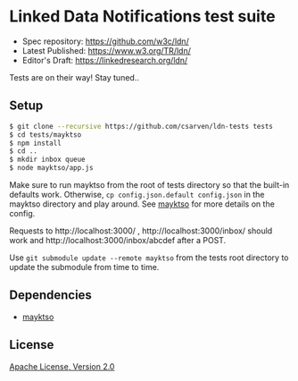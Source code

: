 # Linked Data Notifications test suite

* Spec repository: https://github.com/w3c/ldn/
* Latest Published: https://www.w3.org/TR/ldn/
* Editor's Draft: https://linkedresearch.org/ldn/

Tests are on their way! Stay tuned..

## Setup
```bash
$ git clone --recursive https://github.com/csarven/ldn-tests tests
$ cd tests/mayktso
$ npm install
$ cd ..
$ mkdir inbox queue
$ node mayktso/app.js
```

Make sure to run mayktso from the root of tests directory so that the built-in
defaults work. Otherwise, `cp config.json.default config.json` in the mayktso
directory and play around. See [mayktso](https://github.com/csarven/mayktso) for
more details on the config.

Requests to http://localhost:3000/ , http://localhost:3000/inbox/ should work
and http://localhost:3000/inbox/abcdef after a POST.

Use `git submodule update --remote mayktso` from the tests root directory to
update the submodule from time to time.


## Dependencies
* [mayktso](https://github.com/csarven/mayktso)

## License
[Apache License, Version 2.0](http://www.apache.org/licenses/LICENSE-2.0)
